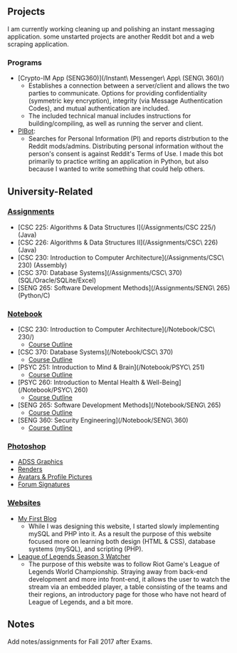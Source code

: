 ## Projects
I am currently working cleaning up and polishing an instant messaging application. some unstarted projects are another Reddit bot and a web scraping application. 
### Programs
 * [Crypto-IM App \(SENG360\)](/Instant\ Messenger\ App\ \(SENG\ 360\)/)
    * Establishes a connection between a server/client and allows the two parties to communicate. Options for providing confidentiality (symmetric key encryption), integrity (via Message Authentication Codes), and mutual authentication are included.
    * The included technical manual includes instructions for building/compiling, as well as running the server and client.
 * [PIBot](/PIBot/): 
	* Searches for Personal Information (PI) and reports distrbution to the Reddit mods/admins. Distributing personal information without the person's consent is against Reddit's Terms of Use. I made this bot primarily to practice writing an application in Python, but also because I wanted to write something that could help others.

## University-Related
### [Assignments](/Assignments/)
* [CSC 225: Algorithms & Data Structures I](/Assignments/CSC 225/) (Java)
* [CSC 226: Algorithms & Data Structures II](/Assignments/CSC\ 226) (Java)
* [CSC 230: Introduction to Computer Architecture](/Assignments/CSC\ 230) (Assembly) 
* [CSC 370: Database Systems](/Assignments/CSC\ 370) (SQL/Oracle/SQLite/Excel)
* [SENG 265: Software Development Methods](/Assignments/SENG\ 265) (Python/C)
### [Notebook](/Notebook/)
* [CSC 230: Introduction to Computer Architecture](/Notebook/CSC\ 230/)
	* [Course Outline](https://heat.csc.uvic.ca/coview/outline/2017/Spring/CSC/230)
* [CSC 370: Database Systems](/Notebook/CSC\ 370)
    * [Course Outline](http://heat.csc.uvic.ca/coview/outline/2017/Fall/CSC/370)
* [PSYC 251: Introduction to Mind & Brain](/Notebook/PSYC\ 251)
	* [Course Outline](/Notebook/Psyc251/PSYC251-CourseOutline-Revised.pdf)
* [PSYC 260: Introduction to Mental Health & Well-Being](/Notebook/PSYC\ 260)
	* [Course Outline](/Notebook/Psyc260/260A01CourseOutlineWoodin.pdf)
* [SENG 265: Software Development Methods](/Notebook/SENG\ 265)
	* [Course Outline](https://heat.csc.uvic.ca/coview/outline/2016/Fall/SENG/265) 
* [SENG 360: Security Engineering](/Notebook/SENG\ 360)
    * [Course Outline](https://heat.csc.uvic.ca/coview/outline/2017/Fall/SENG/360)
	
### [Photoshop](/Photoshop)
* [ADSS Graphics](/Photoshop/Misc/ADSS/)
* [Renders](/Photoshop/Misc/Renders/)
* [Avatars & Profile Pictures](/Photoshop/Avatars/)
* [Forum Signatures](/Photoshop/Forum/)
### [Websites](/Websites/)
* [My First Blog](/Websites/1/)
	* While I was designing this website, I started slowly implementing mySQL and PHP into it. As a result the purpose of this website focused more on learning both design (HTML & CSS), database systems (mySQL), and scripting (PHP).
* [League of Legends Season 3 Watcher](/Websites/2/)
	* The purpose of this website was to follow Riot Game's League of Legends World Championship. Straying away from back-end development and more into front-end, it allows the user to watch the stream via an embedded player, a table consisting of the teams and their regions, an introductory page for those who have not heard of League of Legends, and a bit more.
	
## Notes
Add notes/assignments for Fall 2017 after Exams.
